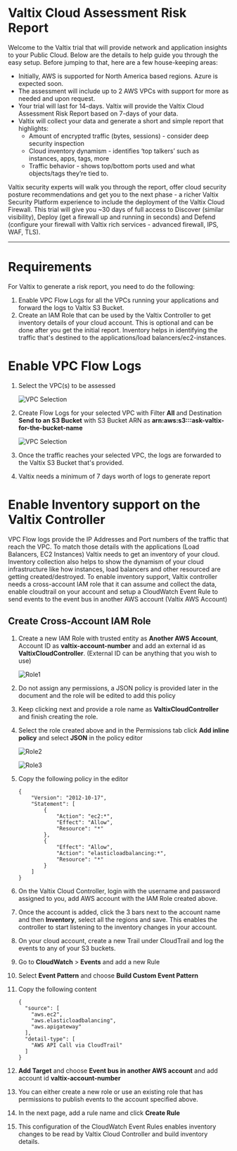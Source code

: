 # Valtix Cloud Assessment Risk Report
Welcome to the Valtix trial that will provide network and application insights to your Public Cloud.  Below are the details to help guide you through the easy setup.  Before jumping to that, here are a few house-keeping areas:

* Initially, AWS is supported for North America based regions.  Azure is expected soon.
* The assessment will include up to 2 AWS VPCs with support for more as needed and upon request.
* Your trial will last for 14-days.  Valtix will provide the Valtix Cloud Assessment Risk Report based on 7-days of your data.
* Valtix will collect your data and generate a short and simple report that highlights:
    - Amount of encrypted traffic (bytes, sessions) - consider deep security inspection
    - Cloud inventory dynamism - identifies ‘top talkers’ such as instances, apps, tags, more
    - Traffic behavior - shows top/bottom ports used and what objects/tags they’re tied to.

Valtix security experts will walk you through the report, offer cloud security posture recommendations and get you to the next phase - a richer Valtix Security Platform experience to include the deployment of the Valtix Cloud Firewall.  This trial will give you ~30 days of full access to Discover (similar visibility), Deploy (get a firewall up and running in seconds) and Defend (configure your firewall with Valtix rich services - advanced firewall, IPS, WAF, TLS).

******************************************************************************************************************************

# Requirements
For Valtix to generate a risk report, you need to do the following:
1. Enable VPC Flow Logs for all the VPCs running your applications and forward the logs to Valtix S3 Bucket.
1. Create an IAM Role that can be used by the Valtix Controller to get inventory details of your cloud account. This is optional and can be done after you get the initial report. Inventory helps in identifying the traffic that's destined to the applications/load balancers/ec2-instances.

# Enable VPC Flow Logs
1. Select the VPC(s) to be assessed

    ![VPC Selection](screenshots/vpc-flow-logs-01.png "Select VPC to Enable Flow Logs")

1. Create Flow Logs for your selected VPC with Filter **All** and Destination **Send to an S3 Bucket** with S3 Bucket ARN
as **arn:aws:s3:::ask-valtix-for-the-bucket-name**

     ![VPC Selection](screenshots/vpc-flow-logs-02.png "Send Logs to Valtix S3 Bucket")

1. Once the traffic reaches your selected VPC, the logs are forwarded to the Valtix S3 Bucket that's provided.
1. Valtix needs a minimum of 7 days worth of logs to generate report

# Enable Inventory support on the Valtix Controller
VPC Flow logs provide the IP Addresses and Port numbers of the traffic that reach the VPC. To match those details
with the applications (Load Balancers, EC2 Instances) Valtix needs to get an inventory of your cloud. Inventory
collection also helps to show the dynamism of your cloud infrastructure like how instances, load balancers and
other resourced are getting created/destroyed. To enable inventory support, Valtix controller needs a
cross-account IAM role that it can assume and collect the data, enable cloudtrail on your account and setup a CloudWatch Event Rule to send events to the event bus in another AWS account (Valtix AWS Account)

## Create Cross-Account IAM Role
1. Create a new IAM Role with trusted entity as **Another AWS Account**, Account ID as **valtix-account-number** and add an external id as **ValtixCloudController**. (External ID can be anything that you wish to use)

    ![Role1](screenshots/role-00.png "Create new role with trusted party as another aws account")

1. Do not assign any permissions, a JSON policy is provided later in the document and the role will be edited to add this policy

1. Keep clicking next and provide a role name as **ValtixCloudController** and finish creating the role.

1. Select the role created above and in the Permissions tab click **Add inline policy** and select **JSON** in the policy editor

    ![Role2](screenshots/role-01.png "Edit role to add inline policy")

    ![Role3](screenshots/role-02.png "Open JSON editor")

1. Copy the following policy in the editor

    ```
    {
        "Version": "2012-10-17",
        "Statement": [
            {
                "Action": "ec2:*",
                "Effect": "Allow",
                "Resource": "*"
            },
            {
                "Effect": "Allow",
                "Action": "elasticloadbalancing:*",
                "Resource": "*"
            }
        ]
    }
    ```

1. On the Valtix Cloud Controller, login with the username and password assigned to you, add AWS account with the IAM Role created above.
1. Once the account is added, click the 3 bars next to the account name and then **Inventory**, select all the regions and save. This enables the controller to start listening to the inventory changes in your account.
1. On your cloud account, create a new Trail under CloudTrail and log the events to any of your S3 buckets.
1. Go to **CloudWatch** > **Events** and add a new Rule
1. Select **Event Pattern** and choose **Build Custom Event Pattern**
1. Copy the following content
    ```
    {
      "source": [
        "aws.ec2",
        "aws.elasticloadbalancing",
        "aws.apigateway"
      ],
      "detail-type": [
        "AWS API Call via CloudTrail"
      ]
    }
    ```
1. **Add Target** and choose **Event bus in another AWS account** and add account id **valtix-account-number**
1. You can either create a new role or use an existing role that has permissions to publish events to the account specified above.
1. In the next page, add a rule name and click **Create Rule**
1. This configuration of the CloudWatch Event Rules enables inventory changes to be read by Valtix Cloud Controller and build inventory details.
